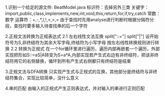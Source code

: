 1.识别一个给定的源文件:
BeatModel.java
标识符：去掉另外三类
关键字：import,public,class,implements,new,int,void,this,return,for,if,try,catch
常数：数字
运算符：+,-,*,/,!,<,>,=
由于查找时先用analyse进行判断时根据分隔符分段，查找时要多输入待查找串的后一个字符

2.正规文法转换为正规表达式
2.1 左右线性文法互换
split["::="]
split["|"]
设开始符号为S,非终结符为其余大写字母,终结符为小写字母
按左右线性转换规则进行转换
2.2 转换为正规式
在一个for循环里进行遍历，遍历内部再嵌套一个遍历，外部实现把形如S::=aS|A转变为S=a*A,内部实现若产生式右边有非终结符，把该非终结符用它的右侧替换，循环到所有产生式右侧都只有终结符是结束

3.正规文法与DFA转换
只实现产生式与正规式的互换，其他部分是终结符与非终结符集合，实现比较简单，没什么意义

4.串的匹配
由输入的正规式产生正则表达式，并对输入的串进行正则匹配


